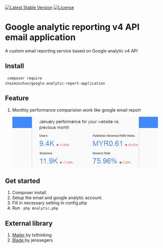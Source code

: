 [![Latest Stable Version](https://poser.pugx.org/chaiminchun/google-analytic-report-application/v/stable)](https://packagist.org/packages/chaiminchun/google-analytic-report-application)
[![License](https://poser.pugx.org/chaiminchun/google-analytic-report-application/license)](https://packagist.org/packages/chaiminchun/google-analytic-report-application)
# Google analytic reporting  v4 API email application

A custom email reporting service based on Google analytic v4 API

## Install
<code> composer require chaiminchun/google-analytic-report-application </code>

## Feature
1. Monthly performance comparision work like google email report

    ![image](./img/googleanalyticemail.png?raw=true "Title")
## Get started
1. Composer install.
2. Setup the email and google analytic account.
3. Fill in necessary setting in config.php 
4. Run <code> php Analytic.php </code>

## External library
1. <a href="https://github.com/txthinking/Mailer"> Mailer </a>by  txthinking
2. <a href="https://github.com/jenssegers/blade"> Blade </a>by jenssegers
